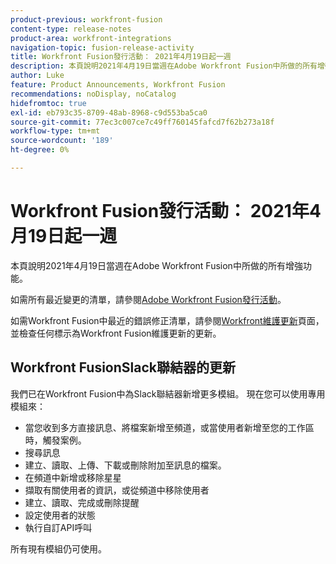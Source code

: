 ```yaml
---
product-previous: workfront-fusion
content-type: release-notes
product-area: workfront-integrations
navigation-topic: fusion-release-activity
title: Workfront Fusion發行活動： 2021年4月19日起一週
description: 本頁說明2021年4月19日當週在Adobe Workfront Fusion中所做的所有增強功能。
author: Luke
feature: Product Announcements, Workfront Fusion
recommendations: noDisplay, noCatalog
hidefromtoc: true
exl-id: eb793c35-8709-48ab-8968-c9d553ba5ca0
source-git-commit: 77ec3c007ce7c49ff760145fafcd7f62b273a18f
workflow-type: tm+mt
source-wordcount: '189'
ht-degree: 0%

---
```


# Workfront Fusion發行活動： 2021年4月19日起一週

本頁說明2021年4月19日當週在Adobe Workfront Fusion中所做的所有增強功能。

如需所有最近變更的清單，請參閱[Adobe Workfront Fusion發行活動](/help/workfront-fusion/fusion-product-releases/fusion-release-activity.md)。

如需Workfront Fusion中最近的錯誤修正清單，請參閱[Workfront維護更新](https://experienceleague.adobe.com/docs/workfront-known-issues/releases/current-updates.html)頁面，並檢查任何標示為Workfront Fusion維護更新的更新。

## Workfront FusionSlack聯結器的更新

我們已在Workfront Fusion中為Slack聯結器新增更多模組。 現在您可以使用專用模組來：

* 當您收到多方直接訊息、將檔案新增至頻道，或當使用者新增至您的工作區時，觸發案例。
* 搜尋訊息
* 建立、讀取、上傳、下載或刪除附加至訊息的檔案。
* 在頻道中新增或移除星星
* 擷取有關使用者的資訊，或從頻道中移除使用者
* 建立、讀取、完成或刪除提醒
* 設定使用者的狀態
* 執行自訂API呼叫

所有現有模組仍可使用。
